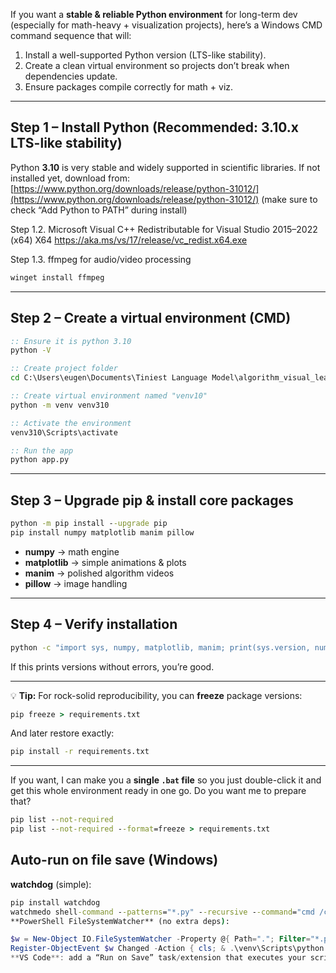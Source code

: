 If you want a **stable & reliable Python environment** for long-term dev (especially for math-heavy + visualization projects), here’s a Windows CMD command sequence that will:

1. Install a well-supported Python version (LTS-like stability).
2. Create a clean virtual environment so projects don’t break when dependencies update.
3. Ensure packages compile correctly for math + viz.

---

## **Step 1 – Install Python (Recommended: 3.10.x LTS-like stability)**

Python **3.10** is very stable and widely supported in scientific libraries.
If not installed yet, download from:
[https://www.python.org/downloads/release/python-31012/](https://www.python.org/downloads/release/python-31012/)
(make sure to check “Add Python to PATH” during install)

Step 1.2. Microsoft Visual C++ Redistributable for Visual Studio 2015–2022 (x64)
X64	https://aka.ms/vs/17/release/vc_redist.x64.exe

Step 1.3. ffmpeg for audio/video processing

```cmd
winget install ffmpeg
```

---

## **Step 2 – Create a virtual environment (CMD)**

```cmd
:: Ensure it is python 3.10
python -V

:: Create project folder
cd C:\Users\eugen\Documents\Tiniest Language Model\algorithm_visual_learning

:: Create virtual environment named "venv10"
python -m venv venv310

:: Activate the environment
venv310\Scripts\activate

:: Run the app
python app.py
```

---

## **Step 3 – Upgrade pip & install core packages**

```cmd
python -m pip install --upgrade pip
pip install numpy matplotlib manim pillow	
```

* **numpy** → math engine
* **matplotlib** → simple animations & plots
* **manim** → polished algorithm videos
* **pillow** → image handling

---

## **Step 4 – Verify installation**

```cmd
python -c "import sys, numpy, matplotlib, manim; print(sys.version, numpy.__version__, matplotlib.__version__)"
```

If this prints versions without errors, you’re good.

---

💡 **Tip:**
For rock-solid reproducibility, you can **freeze** package versions:

```cmd
pip freeze > requirements.txt
```

And later restore exactly:

```cmd
pip install -r requirements.txt
```

---

If you want, I can make you a **single `.bat` file** so you just double-click it and get this whole environment ready in one go.
Do you want me to prepare that?


```cmd
pip list --not-required
pip list --not-required --format=freeze > requirements.txt

```


## **Auto-run on file save (Windows)**

**watchdog** (simple):

```cmd
pip install watchdog
watchmedo shell-command --patterns="*.py" --recursive --command="cmd /c cls & venv\Scripts\python path\to\script.py" .
**PowerShell FileSystemWatcher** (no extra deps):
```

```powershell
$w = New-Object IO.FileSystemWatcher -Property @{ Path="."; Filter="*.py"; IncludeSubdirectories=$true; EnableRaisingEvents=$true }
Register-ObjectEvent $w Changed -Action { cls; & .\venv\Scripts\python.exe .\path\to\script.py } > $null
**VS Code**: add a “Run on Save” task/extension that executes your script. Good when you’re already editing there.
```